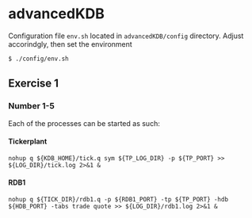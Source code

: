 # advancedKDB

Configuration file `env.sh` located in `advancedKDB/config` directory.
Adjust accorindgly, then set the environment 
```bash
$ ./config/env.sh
```

## Exercise 1 
### Number 1-5
Each of the processes can be started as such:
#### Tickerplant
`nohup q ${KDB_HOME}/tick.q sym ${TP_LOG_DIR} -p ${TP_PORT} >> ${LOG_DIR}/tick.log 2>&1 &`
#### RDB1
`nohup q ${TICK_DIR}/rdb1.q -p ${RDB1_PORT} -tp ${TP_PORT} -hdb ${HDB_PORT} -tabs trade quote >> ${LOG_DIR}/rdb1.log 2>&1 &`
